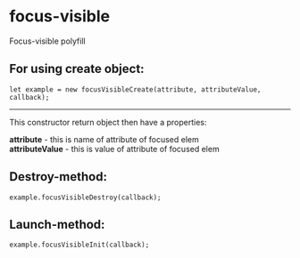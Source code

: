 # focus-visible
Focus-visible polyfill

## For using create object: 

```let example = new focusVisibleCreate(attribute, attributeValue, callback);``` 
___

This constructor return object then have a properties: 

**attribute** - this is name of attribute of focused elem  
**attributeValue** - this is value of attribute of focused elem

## Destroy-method: 

```example.focusVisibleDestroy(callback);```

## Launch-method: 

```example.focusVisibleInit(callback);```

